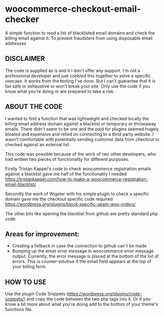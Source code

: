 # woocommerce-checkout-email-checker
A simple function to read a list of blacklisted email domains and check the billing email against it. To prevent fraudsters from using disposable email addresses

## DISCLAIMER

The code is supplied as is and it I don't offer any support. I'm not a professional developer and just cobbled this together to solve a specific usecase. It works from the testing I've done. But I can't guarantee that it is fail safe or exhaustive or won't break your site. Only use the code if you know what you're doing or are prepared to take a risk.

## ABOUT THE CODE

I wanted to find a function that was lightweight and checked locally the billing email address domain against a blacklist or temporary or throwaway emails. There didn't seem to be one and the paid for plugins seemed hugely bloated and expensive and relied on connecting to a thrid party website. I wasn't comfortable with potentially sending customer data from checkout to checked against an external list.

This code was possible because of the work of two other developers, who had written two pieces of functionality for different purposes.

Firstly Tristan Kappel's code to check woocommerce registration emails against a blacklist gave me half of the functionality I needed
https://tristankappel.com/how-to-make-a-woocommerce-registration-email-blacklist/

Secondly the work of Wigster with his simple plugin to check a specific domain gave me the checkout specific code required
https://wordpress.org/plugins/block-specific-spam-woo-orders/

The other bits like opening the blacklist from github are pretty standard php code.

## Areas for improvement:
- Creating a fallback in case the connection to github can't be made
- Bumping up the email error message in woocommerce error message output. Currently, the error message is placed at the bottom of the list of errors. This is counter-intuitive if the email field appears at the top of your billing form.

## HOW TO USE

Use the plugin Code Snippets (https://wordpress.org/plugins/code-snippets/) and copy the code between the two php tags into it. Or if you know a bit more about what you're doing add to the bottom of your theme's functions file.





